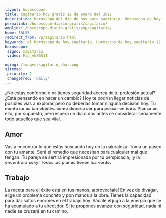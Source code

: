 ```yaml
---
layout: horoscopos
title: sagitario hoy gratis 12 de enero del 2019 
description: Horóscopo del dia de hoy para sagitario. Horoscopo de hoy 12 de enero del 2019. Las predicciones de amor, trabajo, vida personal gratis.
permalink: /horoscopo-diario-gratis/sagitario/
amplink: /horoscopo-diario-gratis/amp/sagitario/
home: FALSE
redirect_from: /p/sagitario.html
keywords: el horóscopo de hoy sagitario, Horoscopo de hoy sagitario 12 de enero del 2019,horóscopo del día,horoscopo del dia de hoy,horoscopo de hoy,horoscopo de hoy sagitario,sagitario hoy,signos zodiacales,horóscopo de hoy,horoscopos de hoy,horoscopo sagitario hoy,horoscopo de sagitario de hoy,horóscopo de hoy sagitario,horoscopos,sagitario de hoy,los horoscopos de hoy,sagitario de hoy,sagitario 12 de enero del 2019, el horoscopo de hoy
horoscopo:
 signo: sagitario
 video: Fap_vhZ651I

ogimg: /images/sagitario_char.png
sitemap:
 priority: 1
 changefreq: 'daily'
---
```



¿No estás conforme o no tienes seguridad acerca de tu profesión actual? ¿Está pensando en hacer un cambio? Hoy te podrían llegar noticias de posibles vías a explorar, pero no deberías tomar ninguna decisión hoy. Tu mente no es tan objetiva como debería ser para pensar en todo. Piensa en ello, por supuesto, pero espera un día o dos antes de considerar seriamente todo aquellos que sea vital.

## Amor

Vas a encontrar lo que estás buscando hoy en la naturaleza. Toma un paseo con tu amante. Será el remedio que necesitan para cualquier mal que tengan. Tu pareja se sentirá impresionada por tu perspicacia, ¡y la encontrará sexy! Todos tus planes tienen luz verde.

## Trabajo

La receta para el éxito está en tus manos, ¡aprovéchala! En vez de divagar, elige un problema concreto y pon manos a la obra. Tienes la capacidad para dar saltos enormes en el trabajo hoy. Sácale el jugo a la energía que se ha acumulado a tu alrededor. Si te propones avanzar con seguridad, nada ni nadie se cruzará en tu camino.
